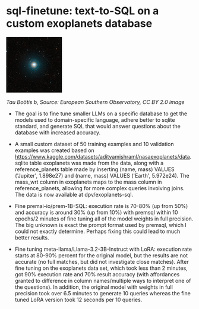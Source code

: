 # sql-finetune: text-to-SQL on a custom exoplanets database
![Tau Boötis b](assets/tau-bootis-b.jpg)

*Tau Boötis b, Source: European Southern Observatory, CC BY 2.0 image*
- The goal is to fine tune smaller LLMs on a specific database to get the models used to domain-specific language, adhere better to sqlite standard, and generate SQL that would answer questions about the database with increased accuracy.
  
- A small custom dataset of 50 training examples and 10 validation examples was created based on https://www.kaggle.com/datasets/adityamishraml/nasaexoplanets/data. sqlite table exoplanets was made from the data, along with a reference_planets table made by inserting (name, mass) VALUES ('Jupiter', 1.898e27) and (name, mass) VALUES ('Earth', 5.972e24). The mass_wrt column in exoplanets maps to the mass column in reference_planets, allowing for more complex queries involving joins.  The data is now available at dpv/exoplanets-sql.
  
- Fine premai-io/prem-1B-SQL: execution rate is 70-80% (up from 50%) and accuracy is around 30% (up from 10%) with premsql within 10 epochs/2 minutes of fine tuning all of the model weights in full precision.  The big unknown is exact the prompt format used by premsql, which I could not exactly determine.  Perhaps fixing this could lead to much better results.
  
- Fine tuning meta-llama/Llama-3.2-3B-Instruct with LoRA: execution rate starts at 80-90% percent for the original model, but the results are not accurate (no full matches, but did not investigate close matches). After fine tuning on the exoplanets data set, which took less than 2 minutes, got 90% execution rate and 70% result accuracy (with affordances granted to difference in column names/multiple ways to interpret one of the questions).  In addition, the original model with weights in full precision took over 6.5 minutes to generate 10 queries whereas the fine tuned LoRA version took 12 seconds per 10 queries.
